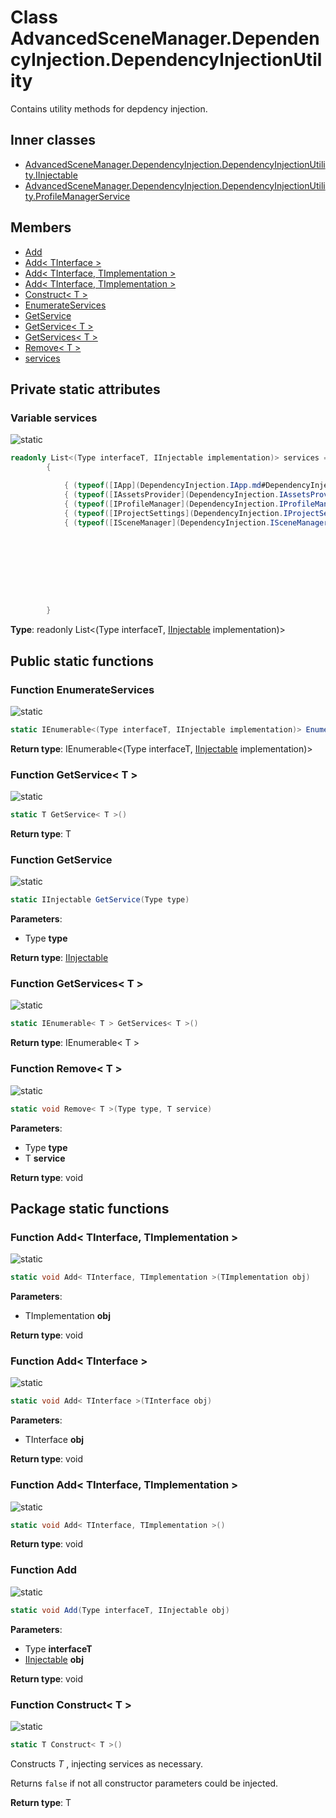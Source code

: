 <a id="DependencyInjection.DependencyInjectionUtility"></a>
# Class AdvancedSceneManager.DependencyInjection.DependencyInjectionUtility






Contains utility methods for depdency injection.



## Inner classes

* [AdvancedSceneManager.DependencyInjection.DependencyInjectionUtility.IInjectable](DependencyInjection.DependencyInjectionUtility.IInjectable.md#DependencyInjection.DependencyInjectionUtility.IInjectable)
* [AdvancedSceneManager.DependencyInjection.DependencyInjectionUtility.ProfileManagerService](DependencyInjection.DependencyInjectionUtility.ProfileManagerService.md#DependencyInjection.DependencyInjectionUtility.ProfileManagerService)

## Members

* [Add](DependencyInjection.DependencyInjectionUtility.md#DependencyInjection.DependencyInjectionUtility_1afaf6d82ab23860a01fdf4afd36c29bb5)
* [Add\< TInterface \>](DependencyInjection.DependencyInjectionUtility.md#DependencyInjection.DependencyInjectionUtility_1ab003e130e8b5113a417cd87722ff08c9)
* [Add\< TInterface, TImplementation \>](DependencyInjection.DependencyInjectionUtility.md#DependencyInjection.DependencyInjectionUtility_1aea4e6d86c5cbbc049b4cba65abd27c5a)
* [Add\< TInterface, TImplementation \>](DependencyInjection.DependencyInjectionUtility.md#DependencyInjection.DependencyInjectionUtility_1a6c8e3401b4f03b6371bbfa453f1d4000)
* [Construct\< T \>](DependencyInjection.DependencyInjectionUtility.md#DependencyInjection.DependencyInjectionUtility_1a833824934580fb14595d6c311c53d53f)
* [EnumerateServices](DependencyInjection.DependencyInjectionUtility.md#DependencyInjection.DependencyInjectionUtility_1af87abf971a6aabc957e114bf590e1486)
* [GetService](DependencyInjection.DependencyInjectionUtility.md#DependencyInjection.DependencyInjectionUtility_1ac45491c059593b3958e35b31f5784fbe)
* [GetService\< T \>](DependencyInjection.DependencyInjectionUtility.md#DependencyInjection.DependencyInjectionUtility_1a0a89209c2eac365fd379e0bcea91a60c)
* [GetServices\< T \>](DependencyInjection.DependencyInjectionUtility.md#DependencyInjection.DependencyInjectionUtility_1af42c47c31fe30b75e51fd88344299a0a)
* [Remove\< T \>](DependencyInjection.DependencyInjectionUtility.md#DependencyInjection.DependencyInjectionUtility_1a3de5a3275b18ff4ca425bfad18c34f03)
* [services](DependencyInjection.DependencyInjectionUtility.md#DependencyInjection.DependencyInjectionUtility_1abc62af2c375423f390b2a5d4136aa0d6)

## Private static attributes

<a id="DependencyInjection.DependencyInjectionUtility_1abc62af2c375423f390b2a5d4136aa0d6"></a>
### Variable services


![][static]



```csharp
readonly List<(Type interfaceT, IInjectable implementation)> services = new()
        {

            { (typeof([IApp](DependencyInjection.IApp.md#DependencyInjection.IApp)), [SceneManager.app](SceneManager.md#SceneManager_1a05b5a24325d46227633053ca49de6234)) },
            { (typeof([IAssetsProvider](DependencyInjection.IAssetsProvider.md#DependencyInjection.IAssetsProvider)), [SceneManager.assets](SceneManager.md#SceneManager_1a01a68d334fb8dcdaa9a227536c39d4ba)) },
            { (typeof([IProfileManager](DependencyInjection.IProfileManager.md#DependencyInjection.IProfileManager)), ProfileManagerService.instance) },
            { (typeof([IProjectSettings](DependencyInjection.IProjectSettings.md#DependencyInjection.IProjectSettings)), SceneManager.settings.project) },
            { (typeof([ISceneManager](DependencyInjection.ISceneManager.md#DependencyInjection.ISceneManager)), [SceneManager.runtime](SceneManager.md#SceneManager_1a04b18ca4d4378e5895c9db4f10da7a62)) },









        }
```







**Type**: readonly List<(Type interfaceT, [IInjectable](DependencyInjection.DependencyInjectionUtility.IInjectable.md#DependencyInjection.DependencyInjectionUtility.IInjectable) implementation)>





## Public static functions

<a id="DependencyInjection.DependencyInjectionUtility_1af87abf971a6aabc957e114bf590e1486"></a>
### Function EnumerateServices


![][static]

```csharp
static IEnumerable<(Type interfaceT, IInjectable implementation)> EnumerateServices()
```







**Return type**: IEnumerable<(Type interfaceT, [IInjectable](DependencyInjection.DependencyInjectionUtility.IInjectable.md#DependencyInjection.DependencyInjectionUtility.IInjectable) implementation)>





<a id="DependencyInjection.DependencyInjectionUtility_1a0a89209c2eac365fd379e0bcea91a60c"></a>
### Function GetService\< T \>


![][static]

```csharp
static T GetService< T >()
```







**Return type**: T





<a id="DependencyInjection.DependencyInjectionUtility_1ac45491c059593b3958e35b31f5784fbe"></a>
### Function GetService


![][static]

```csharp
static IInjectable GetService(Type type)
```







**Parameters**:

* Type **type**

**Return type**: [IInjectable](DependencyInjection.DependencyInjectionUtility.IInjectable.md#DependencyInjection.DependencyInjectionUtility.IInjectable)





<a id="DependencyInjection.DependencyInjectionUtility_1af42c47c31fe30b75e51fd88344299a0a"></a>
### Function GetServices\< T \>


![][static]

```csharp
static IEnumerable< T > GetServices< T >()
```







**Return type**: IEnumerable< T >





<a id="DependencyInjection.DependencyInjectionUtility_1a3de5a3275b18ff4ca425bfad18c34f03"></a>
### Function Remove\< T \>


![][static]

```csharp
static void Remove< T >(Type type, T service)
```







**Parameters**:

* Type **type**
* T **service**

**Return type**: void





## Package static functions

<a id="DependencyInjection.DependencyInjectionUtility_1aea4e6d86c5cbbc049b4cba65abd27c5a"></a>
### Function Add\< TInterface, TImplementation \>


![][static]

```csharp
static void Add< TInterface, TImplementation >(TImplementation obj)
```







**Parameters**:

* TImplementation **obj**

**Return type**: void





<a id="DependencyInjection.DependencyInjectionUtility_1ab003e130e8b5113a417cd87722ff08c9"></a>
### Function Add\< TInterface \>


![][static]

```csharp
static void Add< TInterface >(TInterface obj)
```







**Parameters**:

* TInterface **obj**

**Return type**: void





<a id="DependencyInjection.DependencyInjectionUtility_1a6c8e3401b4f03b6371bbfa453f1d4000"></a>
### Function Add\< TInterface, TImplementation \>


![][static]

```csharp
static void Add< TInterface, TImplementation >()
```







**Return type**: void





<a id="DependencyInjection.DependencyInjectionUtility_1afaf6d82ab23860a01fdf4afd36c29bb5"></a>
### Function Add


![][static]

```csharp
static void Add(Type interfaceT, IInjectable obj)
```







**Parameters**:

* Type **interfaceT**
* [IInjectable](DependencyInjection.DependencyInjectionUtility.IInjectable.md#DependencyInjection.DependencyInjectionUtility.IInjectable) **obj**

**Return type**: void





<a id="DependencyInjection.DependencyInjectionUtility_1a833824934580fb14595d6c311c53d53f"></a>
### Function Construct\< T \>


![][static]

```csharp
static T Construct< T >()
```

Constructs _T_ , injecting services as necessary.

Returns <code>false</code> if not all constructor parameters could be injected.



**Return type**: T






[static]: https://img.shields.io/badge/-static-lightgrey (static)




